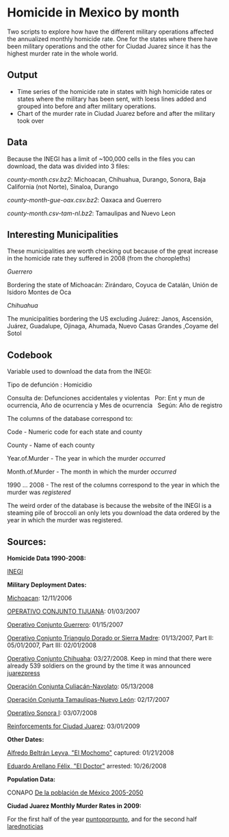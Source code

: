 ﻿Homicide in Mexico by month
================================================
Two scripts to explore how have the different military operations affected the annualized monthly homicide rate. One for the states where there have been military operations and the other for Ciudad Juarez since it has the highest murder rate in the whole world.

Output
------
* Time series of the homicide rate in states with high homicide rates
  or states where the military has been sent, with loess lines added
  and grouped into before and after military operations.
* Chart of the murder rate in Ciudad Juarez before and after the military took over

Data
-----
Because the INEGI has a limit of ~100,000 cells in the files you can download, the data was divided into 3 files:

_county-month.csv.bz2_: Michoacan, Chihuahua, Durango, Sonora, Baja California (not Norte), Sinaloa, Durango

_county-month-gue-oax.csv.bz2_: Oaxaca and Guerrero

_county-month.csv-tam-nl.bz2_: Tamaulipas and Nuevo Leon

Interesting Municipalities
---------------------------
These municipalities are worth checking out because of the great increase in the homicide rate they suffered in 2008 (from the choropleths)

_Guerrero_

Bordering the state of Michoacán: Zirándaro, Coyuca de Catalán, Unión de Isidoro Montes de Oca

_Chihuahua_

The municipalities bordering the US excluding Juárez: Janos, Ascensión, Juárez, Guadalupe, Ojinaga, Ahumada, Nuevo Casas Grandes ,Coyame del Sotol


Codebook
--------
Variable used to download the data from the INEGI:

Tipo de defunción : Homicidio	

Consulta de: Defunciones accidentales y violentas   Por: Ent y mun de ocurrencia, Año de ocurrencia y Mes de ocurrencia   Según: Año de registro												

The columns of the database correspond to:

Code - Numeric code for each state and county

County - Name of each county	

Year.of.Murder - The year in which the murder _occurred_

Month.of.Murder	- The month in which the murder _occurred_

1990 ... 2008 - The rest of the columns correspond to the year in which the murder was _registered_

The weird order of the database is because the website of the INEGI is a steaming pile of broccoli an only lets you download the data ordered by the year in which the murder was registered.

Sources:
--------
__Homicide Data 1990-2008:__

[INEGI](http://www.inegi.org.mx/est/contenidos/espanol/proyectos/continuas/vitales/bd/mortalidad/MortalidadGeneral.asp?s=est&c=11144)

__Military Deployment Dates:__

[Michoacan](http://en.wikipedia.org/wiki/Operation_Michoacan): 12/11/2006

[OPERATIVO CONJUNTO  TIJUANA](http://www.pgr.gob.mx/cmsocial/coms07/210107%20resultado%20de%20operaciones%20conjuntas.ppt): 01/03/2007

[Operativo Conjunto Guerrero](http://pre.guerrero.gob.mx/index.php?P=leearticulo&ArtOrder=ReadArt&Article=1314&text=1): 01/15/2007

[Operativo Conjunto Triangulo Dorado or Sierra Madre](http://www.elsiglodetorreon.com.mx/noticia/328548.a-punto-de-reiniciar-la-guerra-contra-el-narc.html): 01/13/2007, Part II: 05/01/2007, Part III: 02/01/2008

[Operativo Conjunto Chihuaha](www.el-mexicano.com.mx%2Fnoticias%2Fnacional%2F2009%2F03%2F02%2Fsitian-militares-ciudad-juarez.aspx&ei=OoZgS-nmA4XYtgOHwpGzCw&usg=AFQjCNH5AvHSTNwSpMPqT98OuiSYA8kbjg&sig2=rucCCB325xG_lYgmU_Rodw): 03/27/2008. Keep in mind that there were already 539 soldiers on the ground by the time it was announced
[juarezpress](http://www.juarezpress.com/not_detalle.php?id_n=12641&busca=sedena)

[Operación Conjunta Culiacán-Navolato](http://www.tabascohoy.com.mx/nota.php?id_nota=155210): 05/13/2008

[Operación Conjunta Tamaulipas-Nuevo León](http://www.elsiglodedurango.com.mx/descargas/pdf/2007/02/19/19dgo08a.pdf?v): 02/17/2007

[Operativo Sonora I](http://unafuente.com/01-04-2008/narcotrafico-senalan-al-mexicano-oliverio-acosta-como-lider-del-narco-en-guatemala-marzo-finaliza-con-81-personas-asesinadas-en-sinaloa-presume-ejercito-resultados-de-sonora-uno-desatan-caceria-contra/): 03/07/2008

[Reinforcements for Ciudad Juarez](http://eleconomista.com.mx/notas-online/politica/2009/03/01/arriban-militares-ciudad-juarez): 03/01/2009

__Other Dates:__

[Alfredo Beltrán Leyva, "El Mochomo"](http://www.sedena.gob.mx/index.php?id_art=1169) captured: 01/21/2008

[Eduardo Arellano Félix, "El Doctor"](http://www.elfinanciero.com.mx/ElFinanciero/Portal/cfpages/contentmgr.cfm?docId=152259&docTipo=1&orderby=docid&sortby=ASC) arrested: 10/26/2008

__Population Data:__

CONAPO [De la población de México 2005-2050](http://www.conapo.gob.mx/00cifras/proy/municipales.xls)

__Ciudad Juarez Monthly Murder Rates in 2009:__

For the first half of the year [puntoporpunto](http://www.puntoporpunto.com/informacion-general/en_juarez_suman_mil_13_asesina.php),
and for the second half [larednoticias](http://www.larednoticias.com/detalle.cfm?s=26)
